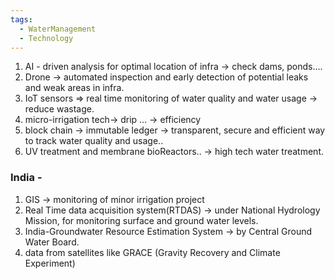 ```yaml
---
tags:
  - WaterManagement
  - Technology
---
```

1. AI - driven analysis for optimal location of infra -> check dams, ponds....
2. Drone -> automated inspection and early detection of potential leaks and weak areas in infra.
3. IoT sensors => real time monitoring of water quality and water usage -> reduce wastage.
4. micro-irrigation tech-> drip ... -> efficiency
5. block chain -> immutable ledger -> transparent, secure and efficient way to track water quality and usage..
6. UV treatment and membrane bioReactors.. -> high tech water treatment.

### India -
1. GIS -> monitoring of minor irrigation project
2. Real Time data acquisition system(RTDAS) -> under National Hydrology Mission, for monitoring surface and ground water levels.
3. India-Groundwater Resource Estimation System -> by Central Ground Water Board.
4. data from satellites like GRACE (Gravity Recovery and Climate Experiment)